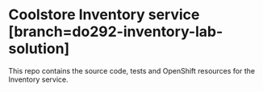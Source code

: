# Coolstore Inventory service [branch=do292-inventory-lab-solution]

This repo contains the source code, tests and OpenShift resources for the Inventory service.
